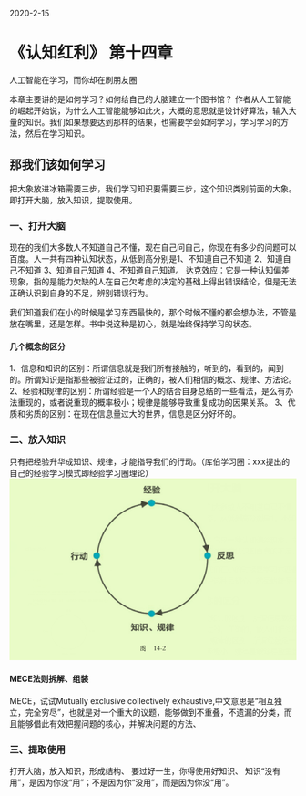 2020-2-15

# 《认知红利》 第十四章
人工智能在学习，而你却在刷朋友圈

本章主要讲的是如何学习？如何给自己的大脑建立一个图书馆？
作者从人工智能的崛起开始说，为什么人工智能能够如此火，大概的意思就是设计好算法，输入大量的知识。我们如果想要达到那样的结果，也需要学会如何学习，学习学习的方法，然后在学习知识。  

## 那我们该如何学习
把大象放进冰箱需要三步，我们学习知识要需要三步，这个知识类别前面的大象。即打开大脑，放入知识，提取使用。  

### 一、打开大脑
现在的我们大多数人不知道自己不懂，现在自己问自己，你现在有多少的问题可以百度。人一共有四种认知状态，从低到高分别是1、不知道自己不知道 2、知道自己不知道 3、知道自己知道 4、不知道自己知道。
达克效应：它是一种认知偏差现象，指的是能力欠缺的人在自己欠考虑的决定的基础上得出错误结论，但是无法正确认识到自身的不足，辨别错误行为。  

我们知道我们在小的时候是学习东西最快的，那个时候不懂的都会想办法，不管是放在嘴里，还是怎样。书中说这种是初心，就是始终保持学习的状态。

#### 几个概念的区分
1、信息和知识的区别：所谓信息就是我们所有接触的，听到的，看到的，闻到的。所谓知识是指那些被验证过的，正确的，被人们相信的概念、规律、方法论。
2、经验和规律的区别：所谓经验是一个人的结合自身总结的一些看法，是么有办法重现的，或者说重现的概率极小；规律是能够导致重复成功的因果关系。 
3、优质和劣质的区别：在现在信息量过大的世界，信息是区分好坏的。

### 二、放入知识
只有把经验升华成知识、规律，才能指导我们的行动。（库伯学习圈：xxx提出的自己的经验学习模式即经验学习圈理论）
![](./pictures/库伯学习圈.png)

#### MECE法则拆解、组装
MECE，试试Mutually exclusive collectively exhaustive,中文意思是“相互独立，完全穷尽”，也就是对一个重大的议题，能够做到不重叠，不遗漏的分类，而且能够借此有效把握问题的核心，并解决问题的方法、

### 三、提取使用
打开大脑，放入知识，形成结构、
要过好一生，你得使用好知识、
知识“没有用”，是因为你没“用”；不是因为你“没用”，而是因为你没“用”。

